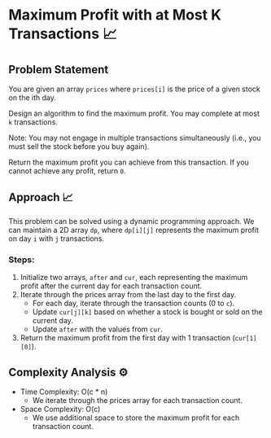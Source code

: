 # Maximum Profit with at Most K Transactions 📈

## Problem Statement

You are given an array `prices` where `prices[i]` is the price of a given stock on the ith day.

Design an algorithm to find the maximum profit. You may complete at most `k` transactions.

Note: You may not engage in multiple transactions simultaneously (i.e., you must sell the stock before you buy again).

Return the maximum profit you can achieve from this transaction. If you cannot achieve any profit, return `0`.

## Approach 📈

This problem can be solved using a dynamic programming approach. We can maintain a 2D array `dp`, where `dp[i][j]` represents the maximum profit on day `i` with `j` transactions.

### Steps:
1. Initialize two arrays, `after` and `cur`, each representing the maximum profit after the current day for each transaction count.
2. Iterate through the prices array from the last day to the first day.
   - For each day, iterate through the transaction counts (0 to `c`).
   - Update `cur[j][k]` based on whether a stock is bought or sold on the current day.
   - Update `after` with the values from `cur`.
3. Return the maximum profit from the first day with 1 transaction (`cur[1][0]`).

## Complexity Analysis ⚙️

- Time Complexity: O(c * n)
  - We iterate through the prices array for each transaction count.
- Space Complexity: O(c)
  - We use additional space to store the maximum profit for each transaction count.
